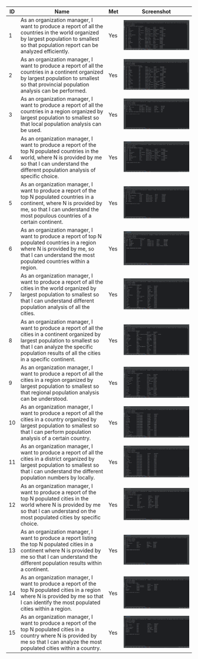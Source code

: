 | ID | Name | Met | Screenshot |
|----|---------------------|-----|------------|
| 1  | As an organization manager, I want to produce a report of all the countries in the world organized by largest population to smallest so that population report can be analyzed efficiently. | Yes | <img src="images/issue01.PNG"> |
| 2  | As an organization manager, I want to produce a report of all the countries in a continent organized by largest population to smallest so that provincial population analysis can be performed. | Yes | <img src="images/issue02.PNG"> |
| 3  | As an organization manager, I want to produce a report of all the countries in a region organized by largest population to smallest so that local population analysis can be used. | Yes | <img src="images/issue03.PNG"> |
| 4  | As an organization manager, I want to produce a report of the top N populated countries in the world, where N is provided by me so that I can understand the different population analysis of specific choice. | Yes | <img src="images/issue04.PNG"> |
| 5  | As an organization manager, I want to produce a report of the top N populated countries in a continent, where N is provided by me, so that I can understand the most populous countries of a certain continent. | Yes | <img src="images/issue05.PNG"> |
| 6  | As an organization manager, I want to produce a report of top N populated countries in a region where N is provided by me, so that I can understand the most populated countries within a region. | Yes | <img src="images/issue06.PNG"> |
| 7  | As an organization manager, I want to produce a report of all the cities in the world organized by largest population to smallest so that I can understand different population analysis of all the cities. | Yes | <img src="images/issue07.PNG"> |
| 8  | As an organization manager, I want to produce a report of all the cities in a continent organized by largest population to smallest so that I can analyze the specific population results of all the cities in a specific continent. | Yes | <img src="images/issue08.PNG"> |
| 9  | As an organization manager,  I want to produce a report of all the cities in a region organized by largest population to smallest so that regional population analysis can be understood. | Yes | <img src="images/issue09.PNG"> |
| 10  | As an organization manager, I want to produce a report of all the cities in a country organized by largest population to smallest so that I can perform population analysis of a certain country. | Yes | <img src="images/issue10.PNG"> |
| 11  | As an organization manager, I want to produce a report of all the cities in a district organized by largest population to smallest so that i can understand the different population numbers by locally. | Yes | <img src="images/issue11.PNG"> |
| 12  | As an organization manager, I want to produce a report of the top N populated cities in the world where N is provided by me so that I can understand on the most populated cities by specific choice. | Yes | <img src="images/issue12.PNG"> |
| 13  | As an organization manager,  I want to produce a report listing the top N populated cities in a continent where N is provided by me so that I can understand the different population results within a continent. | Yes | <img src="images/issue13.PNG"> |
| 14  | As an organization manager,  I want to produce a report of the top N populated cities in a region where N is provided by me so that I can identify the most populated cities within a region. | Yes | <img src="images/issue14.PNG"> |
| 15  | As an organization manager,   I want to produce a report of the top N populated cities in a country where N is provided by me so that I can analyze the most populated cities within a country. | Yes | <img src="images/issue15.PNG"> |
